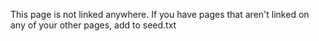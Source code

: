 ---
---

This page is not linked anywhere. If you have pages that aren't linked on any of your other pages, add to seed.txt
